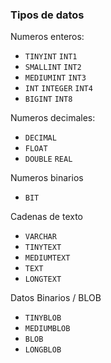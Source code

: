 ### Tipos de datos

Numeros enteros:

- `TINYINT` `INT1`
- `SMALLINT` `INT2`
- `MEDIUMINT` `INT3`
- `INT` `INTEGER` `INT4`
- `BIGINT` `INT8`

Numeros decimales:

- `DECIMAL`
- `FLOAT`
- `DOUBLE` `REAL`

Numeros binarios

- `BIT`


Cadenas de texto

- `VARCHAR`
- `TINYTEXT`
- `MEDIUMTEXT`
- `TEXT`
- `LONGTEXT`

Datos Binarios / BLOB

- `TINYBLOB`
- `MEDIUMBLOB`
- `BLOB`
- `LONGBLOB`


[](https://www.geeksforgeeks.org/mariadb-data-types/)